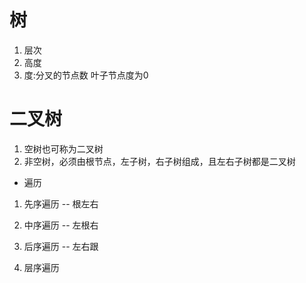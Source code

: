 # 树
1. 层次
2. 高度
3. 度:分叉的节点数  叶子节点度为0

# 二叉树
1. 空树也可称为二叉树
2. 非空树，必须由根节点，左子树，右子树组成，且左右子树都是二叉树

- 遍历
1. 先序遍历 -- 根左右
2. 中序遍历 -- 左根右
3. 后序遍历 -- 左右跟

4. 层序遍历